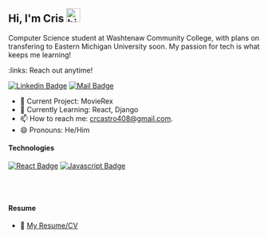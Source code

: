 ## Hi, I'm Cris <img src="https://user-images.githubusercontent.com/1303154/88677602-1635ba80-d120-11ea-84d8-d263ba5fc3c0.gif" width="28px" height="28px" alt="hi">

Computer Science student at Washtenaw Community College, with plans on transfering to Eastern Michigan University soon. My passion for tech is what keeps me learning!

:links: Reach out anytime!

[![Linkedin Badge](https://img.shields.io/badge/-Linkedin-0e76a8?style=flat&labelColor=0e76a8&logo=linkedin&logoColor=white)](https://www.linkedin.com/in/cristopher-castro-7383b323a/) [![Mail Badge](https://img.shields.io/badge/-Gmail-c0392b?style=flat&labelColor=c0392b&logo=gmail&logoColor=white)](crcastro408@gmail.com)

<!-- TODO: Add last video link -->

- 🔭 Current Project: MovieRex 
- 🤔 Currently Learning: React, Django
- 📫 How to reach me: crcastro408@gmail.com.
- 😄 Pronouns: He/Him


#### Technologies

<!-- TODO: Make technologies links takes you to repositories -->

[![React Badge](https://img.shields.io/badge/-React-61DBFB?style=for-the-badge&labelColor=black&logo=react&logoColor=61DBFB)](#) [![Javascript Badge](https://img.shields.io/badge/-Javascript-F0DB4F?style=for-the-badge&labelColor=black&logo=javascript&logoColor=F0DB4F)](#) 

<br />
<br />

#### Resume
- :paperclip: [My Resume/CV]()
  

<summary>


<br >

